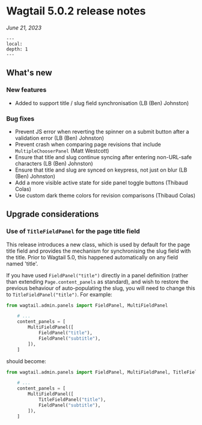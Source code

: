# Wagtail 5.0.2 release notes

_June 21, 2023_

```{contents}
---
local:
depth: 1
---
```

## What's new

### New features

 * Added [](title_field_panel) to support title / slug field synchronisation (LB (Ben) Johnston)

### Bug fixes

 * Prevent JS error when reverting the spinner on a submit button after a validation error (LB (Ben) Johnston)
 * Prevent crash when comparing page revisions that include `MultipleChooserPanel` (Matt Westcott)
 * Ensure that title and slug continue syncing after entering non-URL-safe characters (LB (Ben) Johnston)
 * Ensure that title and slug are synced on keypress, not just on blur (LB (Ben) Johnston)
 * Add a more visible active state for side panel toggle buttons (Thibaud Colas)
 * Use custom dark theme colors for revision comparisons (Thibaud Colas)

## Upgrade considerations

### Use of `TitleFieldPanel` for the page title field

This release introduces a new [](title_field_panel) class, which is used by default for the page title field and provides the mechanism for synchronising the slug field with the title. Prior to Wagtail 5.0, this happened automatically on any field named 'title'.

If you have used `FieldPanel("title")` directly in a panel definition (rather than extending `Page.content_panels` as standard), and wish to restore the previous behaviour of auto-populating the slug, you will need to change this to `TitleFieldPanel("title")`. For example:

```python
from wagtail.admin.panels import FieldPanel, MultiFieldPanel

    # ...
    content_panels = [
        MultiFieldPanel([
            FieldPanel("title"),
            FieldPanel("subtitle"),
        ]),
    ]
```

should become:

```python
from wagtail.admin.panels import FieldPanel, MultiFieldPanel, TitleFieldPanel

    # ...
    content_panels = [
        MultiFieldPanel([
            TitleFieldPanel("title"),
            FieldPanel("subtitle"),
        ]),
    ]
```
